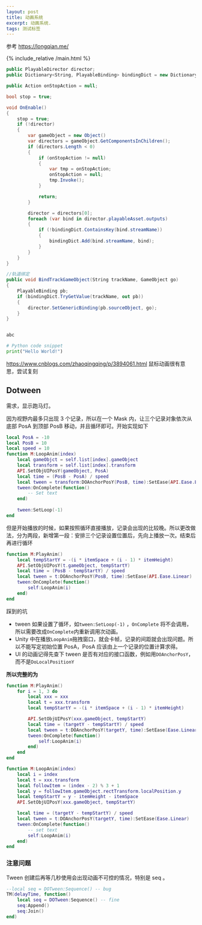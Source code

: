```yaml
---
layout: post
title: 动画系统
excerpt: 动画系统.
tags: 测试标签
---
```


参考
https://longqian.me/

 {% include_relative /main.html %}

```c#
public PlayableDirector director;
public Dictionary<String, PlayableBinding> bindingDict = new Dictionary<String, PlayableBinding>(); //轨道映射

public Action onStopAction = null;

bool stop = true;

void OnEnable()
{
    stop = true;
    if (!director)
    {
        var gameObject = new Object()
        var directors = gameObject.GetComponentsInChildren();
        if (directors.Length < 0)
        {
            if (onStopAction != null)
            {
                var tmp = onStopAction;
                onStopAction = null;
                tmp.Invoke();
            }

            return;
        }

        director = directors[0];
        foreach (var bind in director.playableAsset.outputs)
        {
            if (!bindingDict.ContainsKey(bind.streamName))
            {
                bindingDict.Add(bind.streamName, bind);
            }
        }
    }
}

//轨道绑定
public void BindTrackGameObject(String trackName, GameObject go)
{
    PlayableBinding pb;
    if (bindingDict.TryGetValue(trackName, out pb))
    {
        director.SetGenericBinding(pb.sourceObject, go);
    }
}


abc
```

``` python
# Python code snippet
print("Hello World!")
```


https://www.cnblogs.com/zhaoqingqing/p/3894061.html 鼠标动画很有意思，尝试复刻



## Dotween

需求，显示跑马灯。

因为视野内最多只出现 3 个记录，所以在一个 Mask 内，让三个记录对象依次从底部 PosA 到顶部 PosB 移动，并且循环即可。开始实现如下

```lua
local PosA = -10
local PosB = 10
local speed = 10
function M:LoopAnim(index)
    local gameObjct = self.list[index].gameObject
    local transform = self.list[index].transform
    API.SetObjUIPosY(gameObject, PosA)
    local time = (PosB - PosA) / speed
    local tween = transform:DOAnchorPosY(PosB, time):SetEase(API.Ease.Linear)
    tween:OnComplete(function()
        -- Set text
    end)
    
    tween:SetLoop(-1)
end
```

但是开始播放的时候，如果按照循环直接播放，记录会出现的比较晚。所以更改做法，分为两段，新增第一段：安排三个记录设置位置后，先向上播放一次。结束后再进行循环

```lua
function M:PlayAnim()
    local tempStartY = -(i * itemSpace + (i - 1) * itemHeight)
    API.SetObjUIPosY(t.gameObject, tempStartY)
    local time = (PosB - tempStartY) / speed
    local tween = t:DOAnchorPosY(PosB, time):SetEase(API.Ease.Linear)
    tween:OnComplete(function()
    	self:LoopAnim(i)
    end)
end
```

踩到的坑

* tween 如果设置了循环，如`tween:SetLoop(-1)` ，`OnComplete` 将不会调用，所以需要改成`OnComplete`内重新调用次动画。
* Unity 中在播放`LoopAnim`拖拽窗口，就会卡帧，记录的间距就会出现问题。所以不能写定初始位置 PosA，PosA 应该由上一个记录的位置计算求得。
* UI 的动画记得先查下 tween 是否有对应的接口函数，例如用`DOAnchorPosY`，而不是`DoLocalPositionY`

**所以完整的为**

```lua
function M:PlayAnim()
    for i = 1, 3 do
        local xxx = xxx
        local t = xxx.transform
        local tempStartY = -(i * itemSpace + (i - 1) * itemHeight)

        API.SetObjUIPosY(xxx.gameObject, tempStartY)
        local time = (targetY - tempStartY) / speed
        local tween = t:DOAnchorPosY(targetY, time):SetEase(Ease.Linear)
        tween:OnComplete(function()
            self:LoopAnim(i)
        end)
    end
end

function M:LoopAnim(index)
    local i = index
    local t = xxx.transform
    local followItem = (index - 2) % 3 + 1
    local y = followItem.gameObject.rectTransform.localPosition.y
    local tempStartY = y - itemHeight - itemSpace
    API.SetObjUIPosY(xxx.gameObject, tempStartY)

    local time = (targetY - tempStartY) / speed
    local tween = t:DOAnchorPosY(targetY, time):SetEase(Ease.Linear)
    tween:OnComplete(function()
        -- set text
        self:LoopAnim(i)
    end)
end
```



### 注意问题

Tween 创建后再等几秒使用会出现动画不可控的情况，特别是 seq 。

```lua
--local seq = DOTween:Sequence() -- bug
TM(delayTime, function()
    local seq = DOTween:Sequence() -- fine
	seq:Append()
	seq:Join()
end)
```





